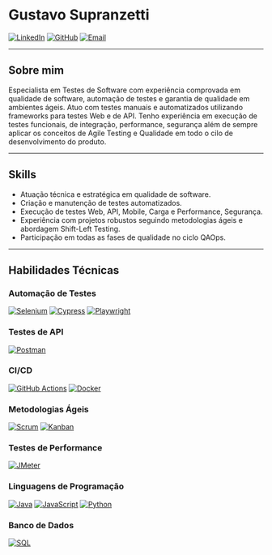 # Gustavo Supranzetti

[![LinkedIn](https://img.shields.io/badge/LinkedIn-0077B5?style=for-the-badge&logo=linkedin&logoColor=white)](https://www.linkedin.com/in/gsupranzetti/)
[![GitHub](https://img.shields.io/badge/GitHub-181717?style=for-the-badge&logo=github&logoColor=white)](https://github.com/gttiGS)
[![Email](https://img.shields.io/badge/Email-D14836?style=for-the-badge&logo=gmail&logoColor=white)](mailto:gustavosupranzetti@gmail.com)

---

## Sobre mim

Especialista em Testes de Software com experiência comprovada em qualidade de software, automação de testes e garantia de qualidade em ambientes ágeis. Atuo com testes manuais e automatizados utilizando frameworks para testes Web e de API. Tenho experiência em execução de testes funcionais, de integração, performance, segurança além de sempre aplicar os conceitos de Agile Testing e Qualidade em todo o cilo de desenvolvimento do produto.

---

## Skills

- Atuação técnica e estratégica em qualidade de software.
- Criação e manutenção de testes automatizados.
- Execução de testes Web, API, Mobile, Carga e Performance, Segurança.
- Experiência com projetos robustos seguindo metodologias ágeis e abordagem Shift-Left Testing.
- Participação em todas as fases de qualidade no ciclo QAOps.

---

## Habilidades Técnicas

### Automação de Testes
[![Selenium](https://img.shields.io/badge/Selenium-43B02A?style=for-the-badge&logo=selenium&logoColor=white)](https://www.selenium.dev/)
[![Cypress](https://img.shields.io/badge/Cypress-17202C?style=for-the-badge&logo=cypress&logoColor=white)](https://www.cypress.io/)
[![Playwright](https://img.shields.io/badge/Playwright-45BA63?style=for-the-badge&logo=playwright&logoColor=white)](https://playwright.dev)

### Testes de API
[![Postman](https://img.shields.io/badge/Postman-FF6C37?style=for-the-badge&logo=postman&logoColor=white)](https://www.postman.com/)

### CI/CD
[![GitHub Actions](https://img.shields.io/badge/GitHub_Actions-2088FF?style=for-the-badge&logo=githubactions&logoColor=white)](https://github.com/features/actions)
[![Docker](https://img.shields.io/badge/Docker-2496ED?style=for-the-badge&logo=docker&logoColor=white)](https://www.docker.com/)

### Metodologias Ágeis
[![Scrum](https://img.shields.io/badge/Scrum-6DB33F?style=for-the-badge&logo=scrum&logoColor=white)](https://www.scrum.org/)
[![Kanban](https://img.shields.io/badge/Kanban-0052CC?style=for-the-badge&logo=trello&logoColor=white)](https://kanbanize.com/)

### Testes de Performance
[![JMeter](https://img.shields.io/badge/JMeter-D22128?style=for-the-badge&logo=apachejmeter&logoColor=white)](https://jmeter.apache.org/)

### Linguagens de Programação
[![Java](https://img.shields.io/badge/Java-ED8B00?style=for-the-badge&logo=java&logoColor=white)](https://www.java.com/)
[![JavaScript](https://img.shields.io/badge/JavaScript-F7DF1E?style=for-the-badge&logo=javascript&logoColor=black)](https://developer.mozilla.org/en-US/docs/Web/JavaScript)
[![Python](https://img.shields.io/badge/Python-3776AB?style=for-the-badge&logo=python&logoColor=white)](https://www.python.org/)

### Banco de Dados
[![SQL](https://img.shields.io/badge/SQL-4479A1?style=for-the-badge&logo=mysql&logoColor=white)](https://www.mysql.com/)
